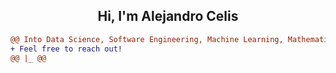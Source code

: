 <h2 align="center">Hi, I'm Alejandro Celis</h2> 


```diff
@@ Into Data Science, Software Engineering, Machine Learning, Mathematics and Physics @@
+ Feel free to reach out! 
@@ |_ @@
```
